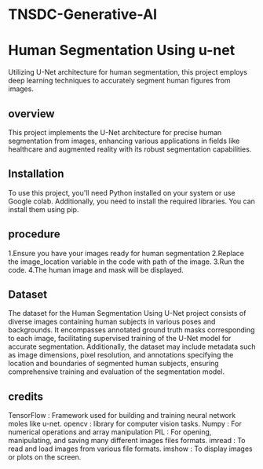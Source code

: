 # TNSDC-Generative-AI
# Human Segmentation Using u-net 

 Utilizing U-Net architecture for human segmentation, this project employs deep learning techniques to accurately segment human figures from images.

## overview

This project implements the U-Net architecture for precise human segmentation from images, enhancing various applications in fields like healthcare and augmented reality with its robust segmentation capabilities.

## Installation

To use this project, you'll need Python installed on your system or use Google colab. Additionally, you need to install the required libraries. You can install them using pip.

## procedure

1.Ensure you have your images ready for human segmentation
2.Replace the image_location variable in the code with path of the image.
3.Run the code.
4.The human image and mask will be displayed.

## Dataset

The dataset for the Human Segmentation Using U-Net project consists of diverse images containing human subjects in various poses and backgrounds. It encompasses annotated ground truth masks corresponding to each image, facilitating supervised training of the U-Net model for accurate segmentation. Additionally, the dataset may include metadata such as image dimensions, pixel resolution, and annotations specifying the location and boundaries of segmented human subjects, ensuring comprehensive training and evaluation of the segmentation model.

## credits

TensorFlow : Framework used for building and training neural network moles like u-net.         opencv     : library for computer vision tasks.                                                 Numpy      : For numerical operations and array manipulation                                    PIL        : For opening, manipulating, and saving many different images files formats.         imread     : To read and load images from various file formats.                                 imshow     : To display images or plots on the screen.  

